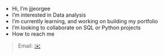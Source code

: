-  Hi, I’m jjjeorgee
-  I’m interested in Data analysis 
-  I’m currently learning, and working on building my portfolio 
-  I’m looking to collaborate on SQL or Python projects 
-  How to reach me 
> Email: [✉️](oladimeji.olaniyan.mumini@gmail.com)
> 

<!---
jjjeorgee/jjjeorgee is a ✨ special ✨ repository because its `README.md` (this file) appears on your GitHub profile.
You can click the Preview link to take a look at your changes.
--->
